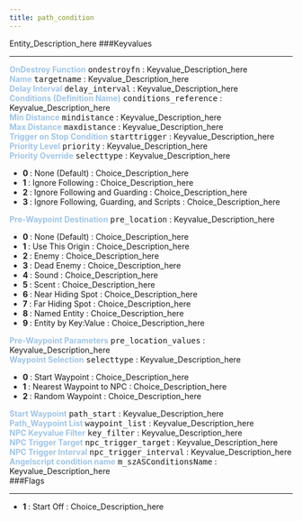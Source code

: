 ```yaml
---
title: path_condition
---
```


Entity_Description_here
###Keyvalues
<hr>
<div class="entityentry">
<span style="color:#9fc5e8;"><b>OnDestroy Function</b></span> <kbd  class="tooltip" data-tooltip="string">ondestroyfn</kbd> :
Keyvalue_Description_here
</div>
<div class="entityentry">
<span style="color:#9fc5e8;"><b>Name</b></span> <kbd  class="tooltip" data-tooltip="target_source">targetname</kbd> :
Keyvalue_Description_here
</div>
<div class="entityentry">
<span style="color:#9fc5e8;"><b>Delay Interval</b></span> <kbd  class="tooltip" data-tooltip="string">delay_interval</kbd> :
Keyvalue_Description_here
</div>
<div class="entityentry">
<span style="color:#9fc5e8;"><b>Conditions (Definition Name)</b></span> <kbd  class="tooltip" data-tooltip="string">conditions_reference</kbd> :
Keyvalue_Description_here
</div>
<div class="entityentry">
<span style="color:#9fc5e8;"><b>Min Distance</b></span> <kbd  class="tooltip" data-tooltip="integer">mindistance</kbd> :
Keyvalue_Description_here
</div>
<div class="entityentry">
<span style="color:#9fc5e8;"><b>Max Distance</b></span> <kbd  class="tooltip" data-tooltip="integer">maxdistance</kbd> :
Keyvalue_Description_here
</div>
<div class="entityentry">
<span style="color:#9fc5e8;"><b>Trigger on Stop Condition</b></span> <kbd  class="tooltip" data-tooltip="string">starttrigger</kbd> :
Keyvalue_Description_here
</div>
<div class="entityentry">
<span style="color:#9fc5e8;"><b>Priority Level</b></span> <kbd  class="tooltip" data-tooltip="integer">priority</kbd> :
Keyvalue_Description_here
</div>
<div class="entityentry">
<span style="color:#9fc5e8;"><b>Priority Override</b></span> <kbd  class="tooltip" data-tooltip="Choices">selecttype</kbd> :
Keyvalue_Description_here
<ul>
<li><b>0 </b></span> : None (Default) : Choice_Description_here</li>
<li><b>1 </b></span> : Ignore Following : Choice_Description_here</li>
<li><b>2 </b></span> : Ignore Following and Guarding : Choice_Description_here</li>
<li><b>3 </b></span> : Ignore Following, Guarding, and Scripts : Choice_Description_here</li>
</ul>
</div>
<div class="entityentry">
<span style="color:#9fc5e8;"><b>Pre-Waypoint Destination</b></span> <kbd  class="tooltip" data-tooltip="Choices">pre_location</kbd> :
Keyvalue_Description_here
<ul>
<li><b>0 </b></span> : None (Default) : Choice_Description_here</li>
<li><b>1 </b></span> : Use This Origin : Choice_Description_here</li>
<li><b>2 </b></span> : Enemy : Choice_Description_here</li>
<li><b>3 </b></span> : Dead Enemy : Choice_Description_here</li>
<li><b>4 </b></span> : Sound : Choice_Description_here</li>
<li><b>5 </b></span> : Scent : Choice_Description_here</li>
<li><b>6 </b></span> : Near Hiding Spot : Choice_Description_here</li>
<li><b>7 </b></span> : Far Hiding Spot : Choice_Description_here</li>
<li><b>8 </b></span> : Named Entity : Choice_Description_here</li>
<li><b>9 </b></span> : Entity by Key:Value : Choice_Description_here</li>
</ul>
</div>
<div class="entityentry">
<span style="color:#9fc5e8;"><b>Pre-Waypoint Parameters</b></span> <kbd  class="tooltip" data-tooltip="string">pre_location_values</kbd> :
Keyvalue_Description_here
</div>
<div class="entityentry">
<span style="color:#9fc5e8;"><b>Waypoint Selection</b></span> <kbd  class="tooltip" data-tooltip="Choices">selecttype</kbd> :
Keyvalue_Description_here
<ul>
<li><b>0 </b></span> : Start Waypoint : Choice_Description_here</li>
<li><b>1 </b></span> : Nearest Waypoint to NPC : Choice_Description_here</li>
<li><b>2 </b></span> : Random Waypoint : Choice_Description_here</li>
</ul>
</div>
<div class="entityentry">
<span style="color:#9fc5e8;"><b>Start Waypoint</b></span> <kbd  class="tooltip" data-tooltip="string">path_start</kbd> :
Keyvalue_Description_here
</div>
<div class="entityentry">
<span style="color:#9fc5e8;"><b>Path_Waypoint List</b></span> <kbd  class="tooltip" data-tooltip="string">waypoint_list</kbd> :
Keyvalue_Description_here
</div>
<div class="entityentry">
<span style="color:#9fc5e8;"><b>NPC Keyvalue Filter</b></span> <kbd  class="tooltip" data-tooltip="string">key_filter</kbd> :
Keyvalue_Description_here
</div>
<div class="entityentry">
<span style="color:#9fc5e8;"><b>NPC Trigger Target</b></span> <kbd  class="tooltip" data-tooltip="string">npc_trigger_target</kbd> :
Keyvalue_Description_here
</div>
<div class="entityentry">
<span style="color:#9fc5e8;"><b>NPC Trigger Interval</b></span> <kbd  class="tooltip" data-tooltip="integer">npc_trigger_interval</kbd> :
Keyvalue_Description_here
</div>
<div class="entityentry">
<span style="color:#9fc5e8;"><b>Angelscript condition name</b></span> <kbd  class="tooltip" data-tooltip="string">m_szASConditionsName</kbd> :
Keyvalue_Description_here
</div>
###Flags
<hr>
<div class="entityflags">
<ul>
<li><b>1 </b></span> : Start Off : Choice_Description_here</li>
</ul>
</div>
